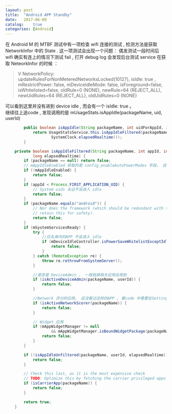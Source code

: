 ```yaml
---
layout: post
title:  "Android APP Standby"
date:   2017-06-09
catalog:    true
categories: [Android]
---
```


在 Android M 的 MTBF 测试中有一项检查 wifi 连接的测试 , 检测方法是获取 NetworkInfor 中的 State .  这一项测试会出现一个问题： 偶发测试一段时间后 wifi 确实有连上的情况下测试 fail , 打开 debug log 会发现后台测试 service 在获取 NeteorkInfor 的时候 ：     

> V NetworkPolicy: updateRulesForNonMeteredNetworksLocked(10127), isIdle: true , mRestrictPower: false, mDeviceIdleMode: false, isForeground=false, isWhitelisted=false, oldRule=0 (NONE), newRule=64 (REJECT_ALL), newUidRules=64 (REJECT_ALL), oldUidRules=0 (NONE)     

可以看到这里并没有进到 device idle , 而会有一个 isIdle: true 。    
继续往上追code ,  发现调用的是   mUsageStats.isAppIdle(packageName, uid, userId)      

```java
        public boolean isAppIdle(String packageName, int uidForAppId, int userId) {
            return UsageStatsService.this.isAppIdleFiltered(packageName, uidForAppId, userId,
                    SystemClock.elapsedRealtime());
        }
```

```java
    private boolean isAppIdleFiltered(String packageName, int appId, int userId,
            long elapsedRealtime) {
        if (packageName == null) return false;
        // mAppIdleEnabled 获取的是 config_enableAutoPowerModes 字段， 目前的code 中为 true
        if (!mAppIdleEnabled) {
            return false;
        }
        if (appId < Process.FIRST_APPLICATION_UID) {
            // System uids 永远不会进入 idle
            return false;
        }
        if (packageName.equals("android")) {
            // Nor does the framework (which should be redundant with the above, but for MR1 we will
            // retain this for safety).
            return false;
        }
        if (mSystemServicesReady) {
            try {
                //白名单内的APP 不会进入 idle 
                if (mDeviceIdleController.isPowerSaveWhitelistExceptIdleApp(packageName)) {
                    return false;
                }
            } catch (RemoteException re) {
                throw re.rethrowFromSystemServer();
            }

            //是否是 DeviceAdmin ， 一般锁屏相关应用会用到
            if (isActiveDeviceAdmin(packageName, userId)) {
                return false;
            }

            //Network 评分的应用， 还没看过这样的APP , 看code 中需要在Settings 中添加确定
            if (isActiveNetworkScorer(packageName)) {
                return false;
            }

            // Widget 应用
            if (mAppWidgetManager != null
                    && mAppWidgetManager.isBoundWidgetPackage(packageName, userId)) {
                return false;
            }
        }

        if (!isAppIdleUnfiltered(packageName, userId, elapsedRealtime)) {
            return false;
        }

        // Check this last, as it is the most expensive check
        // TODO: Optimize this by fetching the carrier privileged apps ahead of time
        if (isCarrierApp(packageName)) {
            return false;
        }

        return true;
    }
```
